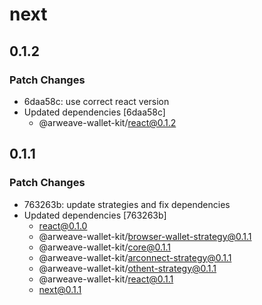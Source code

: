 # next

## 0.1.2

### Patch Changes

- 6daa58c: use correct react version
- Updated dependencies [6daa58c]
  - @arweave-wallet-kit/react@0.1.2

## 0.1.1

### Patch Changes

- 763263b: update strategies and fix dependencies
- Updated dependencies [763263b]
  - react@0.1.0
  - @arweave-wallet-kit/browser-wallet-strategy@0.1.1
  - @arweave-wallet-kit/core@0.1.1
  - @arweave-wallet-kit/arconnect-strategy@0.1.1
  - @arweave-wallet-kit/othent-strategy@0.1.1
  - @arweave-wallet-kit/react@0.1.1
  - next@0.1.1
